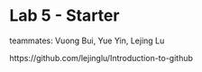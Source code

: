 # Lab 5 - Starter
<p>teammates: Vuong Bui, Yue Yin, Lejing Lu</p>
<p>https://github.com/lejinglu/Introduction-to-github</p>
<p> </p>
